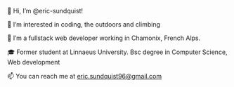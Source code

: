  👋 Hi, I’m @eric-sundquist!
 
 👀 I’m interested in coding, the outdoors and climbing
 
 🌱 I’m a fullstack web developer working in Chamonix, French Alps.

 🎓 Former student at Linnaeus University.
  Bsc degree in Computer Science, Web development
 
 📫 You can reach me at eric.sundquist96@gmail.com


